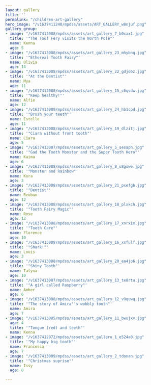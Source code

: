 ```yaml
---
layout: gallery
title: ''
permalink: "/children-art-gallery"
hero_image: "/v1637411240/mpdss/assets/ART_GALLERY_w8njuf.png"
gallery_group:
- image: "/v1637413088/mpdss/assets/art_gallery_7_b0xax1.jpg"
  title: '"The Toof Fery visits the North Pole"'
  name: Kenna
  age: 5
- image: "/v1637413088/mpdss/assets/art_gallery_23_mhybnq.jpg"
  title: '"Ethereal Tooth Fairy"'
  name: Olivia
  age: 14
- image: "/v1637413088/mpdss/assets/art_gallery_22_gdjo6z.jpg"
  title: '"At the Dentist"'
  name: Mya
  age: 11
- image: "/v1637413088/mpdss/assets/art_gallery_15_c6qsdw.jpg"
  title: '"Keep healthy!"'
  name: Alfie
  age: 12
- image: "/v1637413089/mpdss/assets/art_gallery_24_hb1cpd.jpg"
  title: '"Brush your teeth"'
  name: Estelle
  age: 11
- image: "/v1637413088/mpdss/assets/art_gallery_19_dlzitj.jpg"
  title: '"Ciara without front tooth"'
  name: Ciara
  age: 5
- image: "/v1637413087/mpdss/assets/art_gallery_5_sesaph.jpg"
  title: '"Gad the Tooth Monster and the Super Tooth Hero"'
  name: Kaima
  age: 6
- image: "/v1637413088/mpdss/assets/art_gallery_8_u8gowe.jpg"
  title: '"Monster and Rainbow"'
  name: Kora
  age: 3
- image: "/v1637413088/mpdss/assets/art_gallery_21_pxefgb.jpg"
  title: '"Dentist"'
  name: Reuban
  age: 12
- image: "/v1637413088/mpdss/assets/art_gallery_18_plxkch.jpg"
  title: '"Tooth Fairy Magic"'
  name: Rose
  age: 12
- image: "/v1637413088/mpdss/assets/art_gallery_17_xnrxim.jpg"
  title: '"Tooth Care"'
  name: Florence
  age: 10
- image: "/v1637413088/mpdss/assets/art_gallery_16_xxfulf.jpg"
  title: '"Shark!"'
  name: Louis
  age: 3
- image: "/v1637413088/mpdss/assets/art_gallery_20_ea4jo6.jpg"
  title: '"Shiny Tooth"'
  name: Talyna
  age: 10
- image: "/v1637413087/mpdss/assets/art_gallery_13_te8rtu.jpg"
  title: '"A girl called Raspberry"'
  name: Amber
  age: 6
- image: "/v1637413088/mpdss/assets/art_gallery_12_v9quwq.jpg"
  title: '"The story of Amira''s wobbly tooth"'
  name: Amira
  age: 7
- image: "/v1637413085/mpdss/assets/art_gallery_11_bwujxv.jpg"
  age: 4
  title: '"Tongue (red) and teeth"'
  name: Kenna
- image: "/v1637412972/mpdss/assets/art_galleru_1_e524a0.jpg"
  title: '"My happy big tooth"'
  name: Francesca
  age: 7
- image: "/v1637413009/mpdss/assets/art_gallery_2_tdonan.jpg"
  title: '"Christmas suprise"'
  name: Issy
  age: 8

---
```

